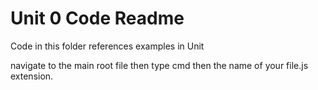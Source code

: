 # Unit 0 Code Readme

Code in this folder references examples in Unit

navigate to the main root file then type cmd then the name of your file.js extension.
